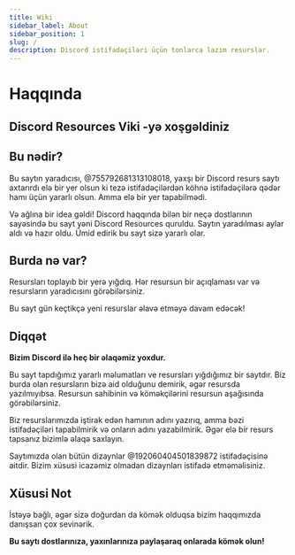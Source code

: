 ```yaml
---
title: Wiki
sidebar_label: About
sidebar_position: 1
slug: /
description: Discord istifadəçiləri üçün tonlarca lazım resurslar.
---
```


# Haqqında

## Discord Resources Viki -yə xoşgəldiniz

## Bu nədir?

Bu saytın yaradıcısı, @755792681313108018, yaxşı bir Discord resurs saytı axtarırdı elə bir yer olsun ki tezə istifadəçilərdən köhnə istifadəçilərə qədər hamı üçün yararlı olsun. Amma elə bir yer tapabilmədi.

Və ağlına bir idea gəldi!
Discord haqqında bilən bir neçə dostlarının sayəsində bu sayt yəni Discord Resources quruldu. Saytın yaradılması aylar aldı və hazır oldu. Ümid edirik bu sayt sizə yararlı olar.

## Burda nə var?

Resursları toplayıb bir yerə yığdıq. Hər resursun bir açıqlaması var və resursların yaradıcısını görəbilərsiniz.

Bu sayt gün keçtikçə yeni resurslar əlavə etməyə davam edəcək!

## Diqqət

**Bizim Discord ilə heç bir əlaqəmiz yoxdur.**

Bu sayt tapdığımız yararlı məlumatları ve resursları yığdığımız bir saytdır. Biz burda olan resursların bizə aid olduğunu demirik, əgər resursda yazılmıyıbsa. Resursun sahibinin və köməkçilərini resursun aşağısında görəbilərsiniz.

Biz resurslarımızda iştirak edən hamının adını yazırıq, amma bəzi istifadəçiləri tapabilmirik və onların adını yazabilmirik. Əgər elə bir resurs tapsanız bizimlə əlaqə saxlayın.

Saytımızda olan bütün dizaynlar @192060404501839872 istifadəçisinə aitdir. Bizim xüsusi icazəmiz olmadan dizaynları istifadə etməməlisiniz.

## Xüsusi Not

İstəyə bağlı, əgər sizə doğurdan da kömək olduqsa bizim haqqımızda danışsan çox sevinərik.

**Bu saytı dostlarınıza, yaxınlarınıza paylaşaraq onlarada kömək olun!**
